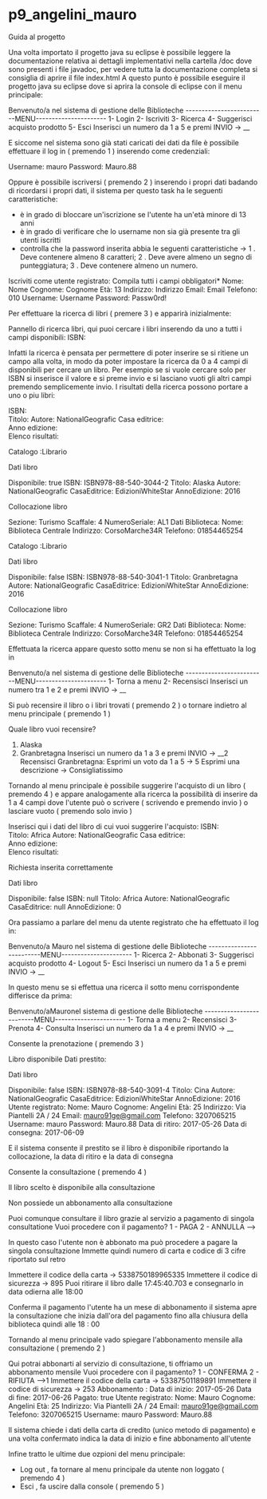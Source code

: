 # p9_angelini_mauro
Guida al progetto

Una volta importato il progetto java su eclipse è possibile leggere la documentazione relativa ai dettagli implementativi nella cartella /doc dove sono presenti i file javadoc, per vedere tutta la documentazione completa si consiglia di aprire il file index.html
A questo punto è possibile eseguire il progetto java su eclipse dove si aprira la console di eclipse con il menu principale: 

Benvenuto/a nel sistema di gestione delle Biblioteche
-------------------------MENU----------------------
1-	Login
2-	Iscriviti
3-	Ricerca
4-	Suggerisci acquisto prodotto
5- 	Esci
Inserisci un numero da 1 a 5 e premi INVIO -> __

E siccome nel sistema sono già stati caricati dei dati da file è possibile effettuare il log in ( premendo 1 ) inserendo come credenziali:

Username:	mauro
Password:	Mauro.88

Oppure è possibile iscriversi ( premendo 2 ) inserendo i propri dati badando di ricordarsi i propri dati, il sistema per questo task ha le seguenti caratteristiche:
- è in grado di bloccare un'iscrizione se l'utente ha un'età minore di 13 anni
- è in grado di verificare che lo username non sia già presente tra gli utenti iscritti
- controlla che la password inserita abbia le seguenti caratteristiche -> 1 . Deve contenere almeno 8 caratteri; 2 . Deve avere almeno un segno di punteggiatura; 3 . Deve contenere almeno un numero.

Iscriviti come utente registrato:
Compila tutti i campi obbligatori*
Nome:		Nome
Cognome:	Cognome
Età:		13
Indirizzo:	Indirizzo
Email:		Email
Telefono:	010
Username:	Username
Password:	Passw0rd!

Per effettuare la ricerca di libri ( premere 3 ) e apparirà inizialmente:

Pannello di ricerca libri, qui puoi cercare i libri inserendo da uno a tutti i campi disponibili:
ISBN:

Infatti la ricerca è pensata per permettere di poter inserire se si ritiene un campo alla volta, in modo da poter impostare la ricerca da 0 a 4 campi di disponibili per cercare un libro. Per esempio se si vuole cercare solo per ISBN si inserisce il valore e si preme invio e si lasciano vuoti gli altri campi premendo semplicemente invio. I risultati della ricerca possono portare a uno o piu libri:

ISBN:	
Titolo:	
Autore:	NationalGeografic
Casa editrice:	
Anno edizione:	
Elenco risultati:

Catalogo :Librario

Dati libro

Disponibile: true
ISBN: ISBN978-88-540-3044-2
Titolo: Alaska
Autore: NationalGeografic
CasaEditrice: EdizioniWhiteStar
AnnoEdizione: 2016

Collocazione libro

Sezione: Turismo
Scaffale: 4
NumeroSeriale: AL1
Dati Biblioteca:
Nome: Biblioteca Centrale
Indirizzo: CorsoMarche34R
Telefono: 01854465254



Catalogo :Librario

Dati libro

Disponibile: false
ISBN: ISBN978-88-540-3041-1
Titolo: Granbretagna
Autore: NationalGeografic
CasaEditrice: EdizioniWhiteStar
AnnoEdizione: 2016

Collocazione libro

Sezione: Turismo
Scaffale: 4
NumeroSeriale: GR2
Dati Biblioteca:
Nome: Biblioteca Centrale
Indirizzo: CorsoMarche34R
Telefono: 01854465254

Effettuata la ricerca appare questo sotto menu se non si ha effettuato la log in

Benvenuto/a nel sistema di gestione delle Biblioteche
-------------------------MENU----------------------
1-	Torna a menu
2-	Recensisci
Inserisci un numero tra 1 e 2 e premi INVIO -> __

Si può recensire il libro o i libri trovati ( premendo 2 ) o tornare indietro al menu principale ( premendo 1 )

Quale libro vuoi recensire?
1) Alaska
2) Granbretagna
Inserisci un numero da 1 a 3 e premi INVIO -> __2
Recensisci Granbretagna:
Esprimi un voto da 1 a 5 -> 5
Esprimi una descrizione -> Consigliatissimo

Tornando al menu principale è possibile suggerire l'acquisto di un libro ( premendo 4 ) e appare analogamente alla ricerca la possibilità di inserire da 1 a 4 campi dove l'utente può o scrivere ( scrivendo e premendo invio ) o lasciare vuoto ( premendo solo invio )

Inserisci qui i dati del libro di cui vuoi suggerire l'acquisto:
ISBN:	
Titolo:	Africa
Autore:	NationalGeografic
Casa editrice:	
Anno edizione:	
Elenco risultati:

Richiesta inserita correttamente


Dati libro

Disponibile: false
ISBN: null
Titolo: Africa
Autore: NationalGeografic
CasaEditrice: null
AnnoEdizione: 0

Ora passiamo a parlare del menu da utente registrato che ha effettuato il log in:

Benvenuto/a Mauro nel sistema di gestione delle Biblioteche
-------------------------MENU----------------------
1-	Ricerca
2- 	Abbonati
3-	Suggerisci acquisto prodotto
4- 	Logout
5- 	Esci
Inserisci un numero da 1 a 5 e premi INVIO -> __

In questo menu se si effettua una ricerca il sotto menu corrispondente differisce da prima:

Benvenuto/aMauronel sistema di gestione delle Biblioteche
-------------------------MENU----------------------
1-	Torna a menu
2-	Recensisci
3-	Prenota
4-	Consulta
Inserisci un numero da 1 a 4 e premi INVIO -> __

Consente la prenotazione ( premendo 3 )

Libro disponibile
Dati prestito:

Dati libro

Disponibile: false
ISBN: ISBN978-88-540-3091-4
Titolo: Cina
Autore: NationalGeografic
CasaEditrice: EdizioniWhiteStar
AnnoEdizione: 2016
Utente registrato:
Nome:		Mauro
Cognome:	Angelini
Età:		25
Indirizzo:	Via Piantelli 2A / 24
Email:		mauro91ge@gmail.com
Telefono:	3207065215
Username:	mauro
Password:	Mauro.88
Data di ritiro: 2017-05-26
Data di consegna: 2017-06-09

E il sistema consente il prestito se il libro è disponibile riportando la collocazione, la data di ritiro e la data di consegna

Consente la consultazione ( premendo 4 )

Il libro scelto è disponibile alla consultazione


Non possiede un abbonamento alla consultazione

Puoi comunque consultare il libro grazie al servizio a pagamento di singola consultatione
Vuoi procedere con il pagamento?
1 - PAGA	2 - ANNULLA -->

In questo caso l'utente non è abbonato ma può procedere a pagare la singola consultazione
Immette quindi numero di carta e codice di 3 cifre riportato sul retro

Immettere il codice della carta -> 
5338750189965335
Immettere il codice di sicurezza -> 
895
Puoi ritirare il libro dalle 17:45:40.703 e consegnarlo in data odierna alle 18:00

Conferma il pagamento l'utente ha un mese di abbonamento il sistema apre la consultazione che inizia dall'ora del pagamento fino alla chiusura della biblioteca quindi alle 18 : 00

Tornando al menu principale vado spiegare l'abbonamento mensile alla consultazione ( premendo 2 )

Qui potrai abbonarti al servizio di consultazione, ti offriamo un abbonamento mensile
Vuoi procedere con il pagamento?
1 - CONFERMA	2 - RIFIUTA -->1
Immettere il codice della carta -> 
53387501189891
Immettere il codice di sicurezza -> 
253
Abbonamento :
Data di inizio: 2017-05-26
Data di fine: 2017-06-26
Pagato: true
Utente registrato:
Nome:		Mauro
Cognome:	Angelini
Età:		25
Indirizzo:	Via Piantelli 2A / 24
Email:		mauro91ge@gmail.com
Telefono:	3207065215
Username:	mauro
Password:	Mauro.88

Il sistema chiede i dati della carta di credito (unico metodo di pagamento) e una volta confermato indica la data di inizio e fine abbonamento all'utente

Infine tratto le ultime due ozpioni del menu principale:
- Log out , fa tornare al menu principale da utente non loggato ( premendo 4 )
- Esci , fa uscire dalla console ( premendo 5 )
